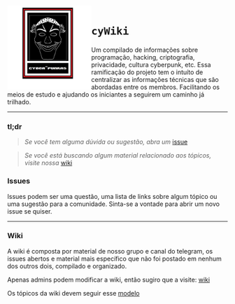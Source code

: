 <img src="cyberpunkrslogo.png" align="left" width="192px" height="192px"/>

# `cyWiki`

Um compilado de informações sobre programação, hacking, criptografia, privacidade, cultura cyberpunk, etc.
Essa ramificação do projeto tem o intuíto de centralizar as informações técnicas que são abordadas entre os membros. Facilitando os meios de estudo e ajudando os iniciantes a seguirem um caminho já trilhado.

----


### tl;dr

  > *Se você tem alguma dúvida ou sugestão, abra um* [issue](https://github.com/Cyberpunkrs/cyWiki/blob/dev/wiki_tags.md)

  > *Se você está buscando algum material relacionado aos tópicos, visite nossa* [wiki](https://github.com/Cyberpunkrs/cyWiki/wiki)


### Issues

  Issues podem ser uma questão, uma lista de links sobre algum tópico ou uma sugestão para a comunidade. Sinta-se a vontade para abrir um novo issue se quiser.

 ----

 ### Wiki

   A wiki é composta por material de nosso grupo e canal do telegram, os issues abertos e material mais específico que não foi postado em nenhum dos outros dois, compilado e organizado.

   Apenas admins podem modificar a wiki, então sugiro que a visite: [wiki](https://github.com/Cyberpunkrs/cyWiki/wiki)
   
   Os tópicos da wiki devem seguir esse [modelo](https://github.com/Cyberpunkrs/cyWiki/blob/dev/topic_schema.md)
